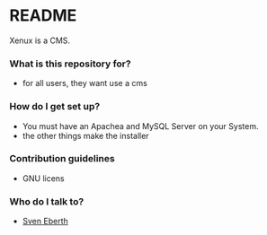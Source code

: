 # README #

Xenux is a CMS.

### What is this repository for? ###

* for all users, they want use a cms

### How do I get set up? ###

* You must have an Apachea and MySQL Server on your System.
* the other things make the installer

### Contribution guidelines ###

* GNU licens

### Who do I talk to? ###

* [Sven Eberth](mailto:mail@sven-eberth.de.hm)